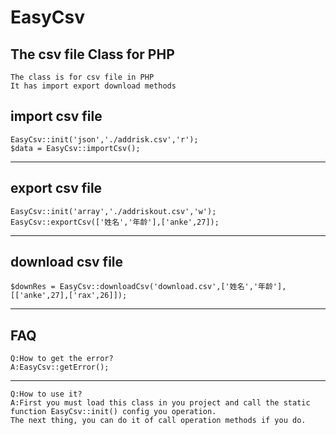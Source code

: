# EasyCsv
The csv file Class for PHP
---
```
The class is for csv file in PHP
It has import export download methods
```

## import csv file
```
EasyCsv::init('json','./addrisk.csv','r');
$data = EasyCsv::importCsv();
```
---

## export csv file
```
EasyCsv::init('array','./addriskout.csv','w');
EasyCsv::exportCsv(['姓名','年龄'],['anke',27]);
```
---

## download csv file
```
$downRes = EasyCsv::downloadCsv('download.csv',['姓名','年龄'],[['anke',27],['rax',26]]);
```
---

## FAQ
```
Q:How to get the error?
A:EasyCsv::getError();
```
---
```
Q:How to use it?
A:First you must load this class in you project and call the static function EasyCsv::init() config you operation.
The next thing, you can do it of call operation methods if you do.
```